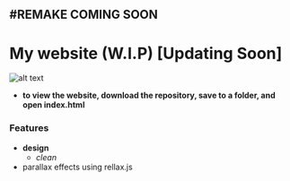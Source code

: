 #REMAKE COMING SOON
---
# My website (W.I.P) [Updating Soon]
![alt text](https://media.giphy.com/media/2cdY3nCKm3HdYpi4G3/giphy.gif)
- **to view the website, download the repository, save to a folder, and open index.html**
### Features
- **design**
    - *clean*
- parallax effects using rellax.js


